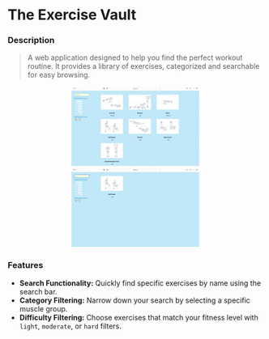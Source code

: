 # The Exercise Vault

### Description
>A web application designed to help you find the perfect workout routine. It provides a library of exercises, categorized and searchable for easy browsing.
<div align="center">
    <img src="Preview/ExVlt_main.png" width=50%>
    <img src="Preview/ExVlt_srch.png" width=50%>
</div>

### Features
- **Search Functionality:** Quickly find specific exercises by name using the search bar.
- **Category Filtering:** Narrow down your search by selecting a specific muscle group.
- **Difficulty Filtering:** Choose exercises that match your fitness level with `light`, `moderate`, or `hard` filters.
